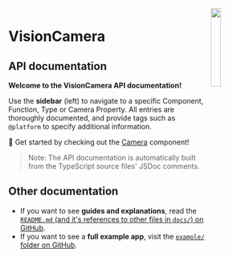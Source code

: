 <div>
  <img align="right" width="20%" src="../../img/example.png">
</div>

# VisionCamera

## API documentation

**Welcome to the VisionCamera API documentation!**

Use the **sidebar** (left) to navigate to a specific Component, Function, Type or Camera Property. All entries are thoroughly documented, and provide tags such as `@platform` to specify additional information.

🚀 Get started by checking out the [Camera](./Camera.html) component!

> Note: The API documentation is automatically built from the TypeScript source files' JSDoc comments.

## Other documentation

* If you want to see **guides and explanations**, read the [`README.md` (and it's references to other files in `docs/`) on GitHub](https://github.com/cuvent/react-native-vision-camera/blob/main/README.md).
* If you want to see a **full example app**, visit the [`example/` folder on GitHub](https://github.com/cuvent/react-native-vision-camera/tree/main/example).
